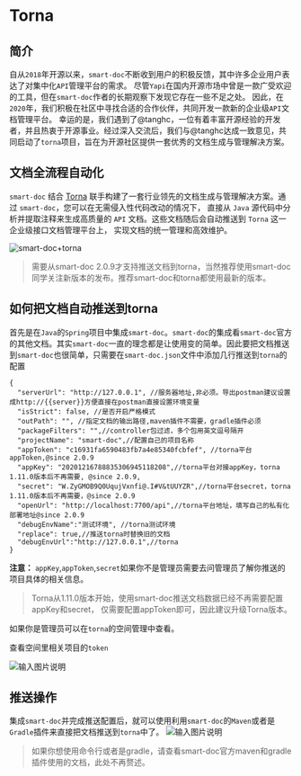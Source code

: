 # Torna
## 简介
自从`2018`年开源以来，`smart-doc`不断收到用户的积极反馈，其中许多企业用户表达了对集中化`API`管理平台的需求。
尽管`Yapi`在国内开源市场中曾是一款广受欢迎的工具，但在`smart-doc`作者的长期观察下发现它存在一些不足之处。
因此，在`2020`年，我们积极在社区中寻找合适的合作伙伴，共同开发一款新的企业级`API`文档管理平台。
幸运的是，我们遇到了@tanghc，一位有着丰富开源经验的开发者，并且热衷于开源事业。经过深入交流后，我们与@tanghc达成一致意见，共同启动了`torna`项目，旨在为开源社区提供一套优秀的文档生成与管理解决方案。
## 文档全流程自动化
`smart-doc` 结合 [Torna](http://torna.cn) 联手构建了一套行业领先的文档生成与管理解决方案。通过 `smart-doc`，您可以在无需侵入性代码改动的情况下，
直接从 `Java` 源代码中分析并提取注释来生成高质量的 `API` 文档。这些文档随后会自动推送到 `Torna` 这一企业级接口文档管理平台上，
实现文档的统一管理和高效维护。


![smart-doc+torna](/assets/smart-to-torna.png)

>需要从smart-doc 2.0.9才支持推送文档到torna，当然推荐使用smart-doc同学关注新版本的发布。推荐smart-doc和torna都使用最新的版本。
## 如何把文档自动推送到torna
首先是在`Java`的`Spring`项目中集成`smart-doc`。`smart-doc`的集成看`smart-doc`官方的其他文档。其实`smart-doc`一直的理念都是让使用变的简单。因此要把文档推送到`smart-doc`也很简单，只需要在`smart-doc.json`文件中添加几行推送到`torna`的配置

```
{
  "serverUrl": "http://127.0.0.1", //服务器地址,非必须。导出postman建议设置成http://{{server}}方便直接在postman直接设置环境变量
  "isStrict": false, //是否开启严格模式
  "outPath": "", //指定文档的输出路径,maven插件不需要，gradle插件必须
  "packageFilters": "",//controller包过滤，多个包用英文逗号隔开
  "projectName": "smart-doc",//配置自己的项目名称
  "appToken": "c16931fa6590483fb7a4e85340fcbfef", //torna平台appToken,@since 2.0.9
  "appKey": "20201216788835306945118208",//torna平台对接appKey，torna 1.11.0版本后不再需要, @since 2.0.9,
  "secret": "W.ZyGMOB9Q0UqujVxnfi@.I#V&tUUYZR",//torna平台secret，torna 1.11.0版本后不再需要，@since 2.0.9
  "openUrl": "http://localhost:7700/api",//torna平台地址，填写自己的私有化部署地址@since 2.0.9
  "debugEnvName":"测试环境", //torna测试环境
  "replace": true,//推送torna时替换旧的文档
  "debugEnvUrl":"http://127.0.0.1",//torna
}
```

**注意：**  `appKey`,`appToken`,`secret`如果你不是管理员需要去问管理员了解你推送的项目具体的相关信息。

> Torna从1.11.0版本开始，使用smart-doc推送文档数据已经不再需要配置appKey和secret，
仅需要配置appToken即可，因此建议升级Torna版本。

如果你是管理员可以在`torna`的空间管理中查看。

查看空间里相关项目的`token`

![输入图片说明](/assets/224356_2bc8c3b7_144669.png "屏幕截图.png")

## 推送操作
集成`smart-doc`并完成推送配置后，就可以使用利用`smart-doc`的`Maven`或者是`Gradle`插件来直接把文档推送到`torna`中了。
![输入图片说明](/assets/224947_853e59e3_144669.png "屏幕截图.png")
> 如果你想使用命令行或者是gradle，请查看smart-doc官方maven和gradle插件使用的文档，此处不再赘述。